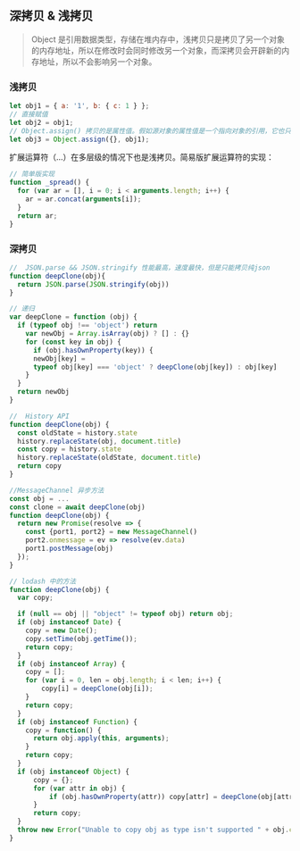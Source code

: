<!--
 * @Author: your name
 * @Date: 2021-08-26 15:18:57
 * @LastEditTime: 2021-08-30 10:18:03
 * @LastEditors: Please set LastEditors
 * @Description: In User Settings Edit
 * @FilePath: \MyGithub\wiki-based-docsify\docs\js\copy.md
-->

## 深拷贝 & 浅拷贝

> Object 是引用数据类型，存储在堆内存中，浅拷贝只是拷贝了另一个对象的内存地址，所以在修改时会同时修改另一个对象，而深拷贝会开辟新的内存地址，所以不会影响另一个对象。

### 浅拷贝

```js
let obj1 = { a: '1', b: { c: 1 } };
// 直接赋值
let obj2 = obj1;
// Object.assign() 拷贝的是属性值。假如源对象的属性值是一个指向对象的引用，它也只拷贝那个引用值
let obj3 = Object.assign({}, obj1);
```

扩展运算符（...）在多层级的情况下也是浅拷贝。简易版扩展运算符的实现：

```js
// 简单版实现
function _spread() {
  for (var ar = [], i = 0; i < arguments.length; i++) {
    ar = ar.concat(arguments[i]);
  }
  return ar;
}
```

### 深拷贝

```javascript
//  JSON.parse && JSON.stringify 性能最高，速度最快，但是只能拷贝纯json
function deepClone(obj){
  return JSON.parse(JSON.stringify(obj))
}

// 递归
var deepClone = function (obj) {
  if (typeof obj !== 'object') return
    var newObj = Array.isArray(obj) ? [] : {}
    for (const key in obj) {
      if (obj.hasOwnProperty(key)) {
      newObj[key] =
      typeof obj[key] === 'object' ? deepClone(obj[key]) : obj[key]
    }
  }
  return newObj
}

//  History API
function deepClone(obj) {
  const oldState = history.state
  history.replaceState(obj, document.title)
  const copy = history.state
  history.replaceState(oldState, document.title)
  return copy
}

//MessageChannel 异步方法
const obj = ...
const clone = await deepClone(obj)
function deepClone(obj) {
  return new Promise(resolve => {
    const {port1, port2} = new MessageChannel()
    port2.onmessage = ev => resolve(ev.data)
    port1.postMessage(obj)
  });
}

// lodash 中的方法
function deepClone(obj) {
  var copy;

  if (null == obj || "object" != typeof obj) return obj;
  if (obj instanceof Date) {
    copy = new Date();
    copy.setTime(obj.getTime());
    return copy;
  }
  if (obj instanceof Array) {
    copy = [];
    for (var i = 0, len = obj.length; i < len; i++) {
        copy[i] = deepClone(obj[i]);
    }
    return copy;
  }
  if (obj instanceof Function) {
    copy = function() {
      return obj.apply(this, arguments);
    }
    return copy;
  }
  if (obj instanceof Object) {
      copy = {};
      for (var attr in obj) {
          if (obj.hasOwnProperty(attr)) copy[attr] = deepClone(obj[attr]);
      }
      return copy;
  }
  throw new Error("Unable to copy obj as type isn't supported " + obj.constructor.name);
}
```

